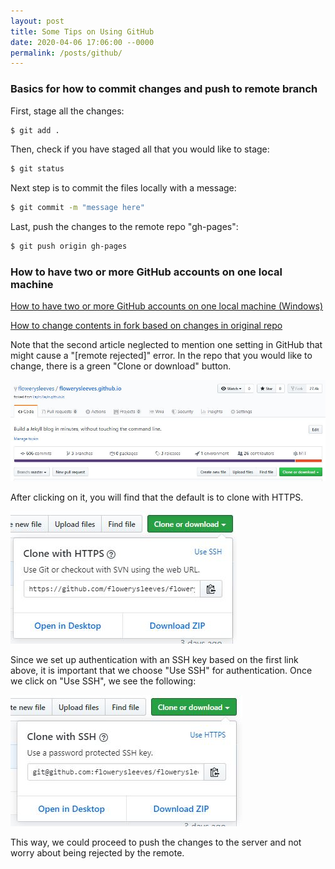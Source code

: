 ```yaml
---
layout: post
title: Some Tips on Using GitHub
date: 2020-04-06 17:06:00 --0000
permalink: /posts/github/
---
```


### Basics for how to commit changes and push to remote branch

First, stage all the changes:
```bash
$ git add .
```

Then, check if you have staged all that you would like to stage:
```bash
$ git status
```

Next step is to commit the files locally with a message:
```bash
$ git commit -m "message here"
```

Last, push the changes to the remote repo "gh-pages":
```bash
$ git push origin gh-pages
```

### How to have two or more GitHub accounts on one local machine

[How to have two or more GitHub accounts on one local machine (Windows)](https://code.tutsplus.com/tutorials/quick-tip-how-to-work-with-github-and-multiple-accounts--net-22574)

[How to change contents in fork based on changes in original repo](https://stackoverflow.com/questions/7244321/how-do-i-update-a-github-forked-repository/7244456#7244456)

Note that the second article neglected to mention one setting in GitHub that might cause a "[remote rejected]" error. In the repo that you would like to change, there is a green "Clone or download" button.

![Clone or download button](/images/clone.jpg "Clone or download button")

After clicking on it, you will find that the default is to clone with HTTPS.

![Clone with HTTPS](/images/https.jpg "Clone with HTTPS")

Since we set up authentication with an SSH key based on the first link above, it is important that we choose "Use SSH" for authentication. Once we click on "Use SSH", we see the following:

![Clone with SSH](/images/ssh.jpg "Clone with SSH")

This way, we could proceed to push the changes to the server and not worry about being rejected by the remote.
